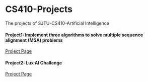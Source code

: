 # CS410-Projects

The projects of SJTU-CS410-Artificial Intelligence

#### Project1: Implement three algorithms to solve multiple sequence alignment (MSA) problems

[Project Page](https://github.com/Iridoudou/CS410-Projects/tree/main/project1)

#### Project2: Lux AI Challenge

[Project Page](https://github.com/Dou-Yiming/CS410-Projects/tree/main/project2)
